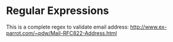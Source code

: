 # Regular Expressions

This is a complete regex to validate email address:
http://www.ex-parrot.com/~pdw/Mail-RFC822-Address.html